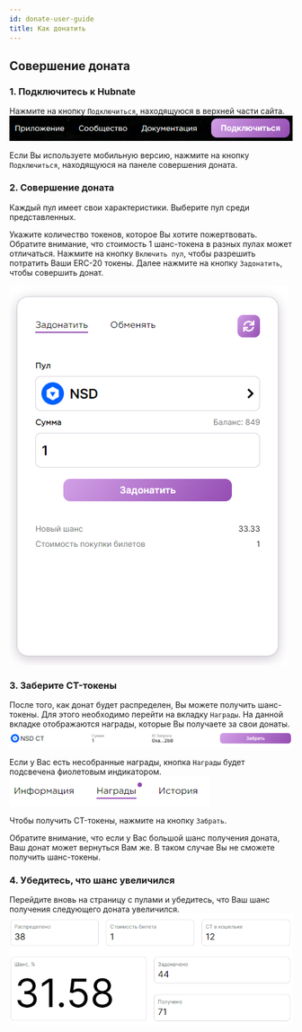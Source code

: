 ```yaml
---
id: donate-user-guide
title: Как донатить
---
```


## Совершение доната

### 1. Подключитесь к Hubnate

Нажмите на кнопку `Подключиться`, находящуюся в верхней части сайта.
![Подключиться](./images/connect.png "Подключиться")

Если Вы используете мобильную версию, нажмите на кнопку `Подключиться`, находящуюся на панеле совершения доната.

### 2. Совершение доната

Каждый пул имеет свои характеристики. Выберите пул среди представленных. 

Укажите количество токенов, которое Вы хотите пожертвовать. Обратите внимание, что стоимость 1 шанс-токена в разных пулах может отличаться. Нажмите на кнопку `Включить пул`, чтобы разрешить потратить Ваши ERC-20 токены. Далее нажмите на кнопку `Задонатить`, чтобы совершить донат.

![Задонатить](./images/donate.png "Интерфейс")

### 3. Заберите CT-токены

После того, как донат будет распределен, Вы можете получить шанс-токены.
Для этого необходимо перейти на вкладку `Награды`. На данной вкладке отображаются награды, которые Вы получаете за свои донаты.
![Награды](./images/claim.png "Награды")

Если у Вас есть несобранные награды, кнопка `Награды` будет подсвечена фиолетовым индикатором.
![Индикатор](./images/claim_lamp.png "Индикатор")

Чтобы получить CT-токены, нажмите на кнопку `Забрать`.

Обратите внимание, что если у Вас большой шанс получения доната, Ваш донат может вернуться Вам же. В таком случае Вы не сможете получить шанс-токены.

### 4. Убедитесь, что шанс увеличился

Перейдите вновь на страницу с пулами и убедитесь, что Ваш шанс получения следующего доната увеличился.
![Характеристики](./images/stats.png "Характеристики пула")